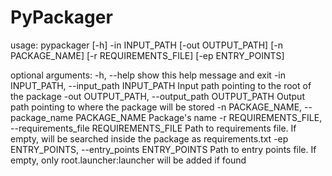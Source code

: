 # PyPackager

usage: pypackager [-h] -in INPUT_PATH [-out OUTPUT_PATH] [-n PACKAGE_NAME] [-r REQUIREMENTS_FILE] [-ep ENTRY_POINTS]

optional arguments:
  -h, --help            show this help message and exit
  -in INPUT_PATH, --input_path INPUT_PATH
                        Input path pointing to the root of the package
  -out OUTPUT_PATH, --output_path OUTPUT_PATH
                        Output path pointing to where the package will be stored
  -n PACKAGE_NAME, --package_name PACKAGE_NAME
                        Package's name
  -r REQUIREMENTS_FILE, --requirements_file REQUIREMENTS_FILE
                        Path to requirements file. If empty, will be searched inside the package as requirements.txt
  -ep ENTRY_POINTS, --entry_points ENTRY_POINTS
                        Path to entry points file. If empty, only root.launcher:launcher will be added if found
